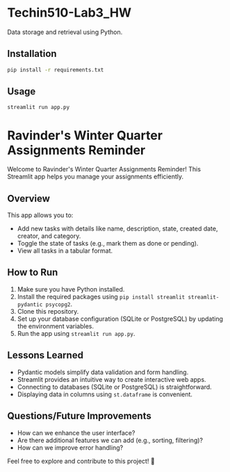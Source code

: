 # Techin510-Lab3_HW

Data storage and retrieval using Python.

## Installation

```bash
pip install -r requirements.txt
```

## Usage

```bash
streamlit run app.py
```

# Ravinder's Winter Quarter Assignments Reminder

Welcome to Ravinder's Winter Quarter Assignments Reminder! This Streamlit app helps you manage your assignments efficiently.

## Overview
This app allows you to:
- Add new tasks with details like name, description, state, created date, creator, and category.
- Toggle the state of tasks (e.g., mark them as done or pending).
- View all tasks in a tabular format.

## How to Run
1. Make sure you have Python installed.
2. Install the required packages using `pip install streamlit streamlit-pydantic psycopg2`.
3. Clone this repository.
4. Set up your database configuration (SQLite or PostgreSQL) by updating the environment variables.
5. Run the app using `streamlit run app.py`.

## Lessons Learned
- Pydantic models simplify data validation and form handling.
- Streamlit provides an intuitive way to create interactive web apps.
- Connecting to databases (SQLite or PostgreSQL) is straightforward.
- Displaying data in columns using `st.dataframe` is convenient.

## Questions/Future Improvements
- How can we enhance the user interface?
- Are there additional features we can add (e.g., sorting, filtering)?
- How can we improve error handling?

Feel free to explore and contribute to this project! 🚀
